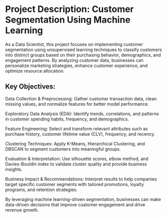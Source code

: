 # Project Description: Customer Segmentation Using Machine Learning
As a Data Scientist, this project focuses on implementing customer segmentation using unsupervised learning techniques to classify customers into distinct groups based on their purchasing behavior, demographics, and engagement patterns. By analyzing customer data, businesses can personalize marketing strategies, enhance customer experience, and optimize resource allocation.

## Key Objectives:
Data Collection & Preprocessing: Gather customer transaction data, clean missing values, and normalize features for better model performance.

Exploratory Data Analysis (EDA): Identify trends, correlations, and patterns in customer spending habits, frequency, and demographics.

Feature Engineering: Select and transform relevant attributes such as purchase history, customer lifetime value (CLV), frequency, and recency.

Clustering Techniques: Apply K-Means, Hierarchical Clustering, and DBSCAN to segment customers into meaningful groups.

Evaluation & Interpretation: Use silhouette scores, elbow method, and Davies-Bouldin index to validate cluster quality and provide business insights.

Business Impact & Recommendations: Interpret results to help companies target specific customer segments with tailored promotions, loyalty programs, and retention strategies.

By leveraging machine learning-driven segmentation, businesses can make data-driven decisions that improve customer engagement and drive revenue growth.
